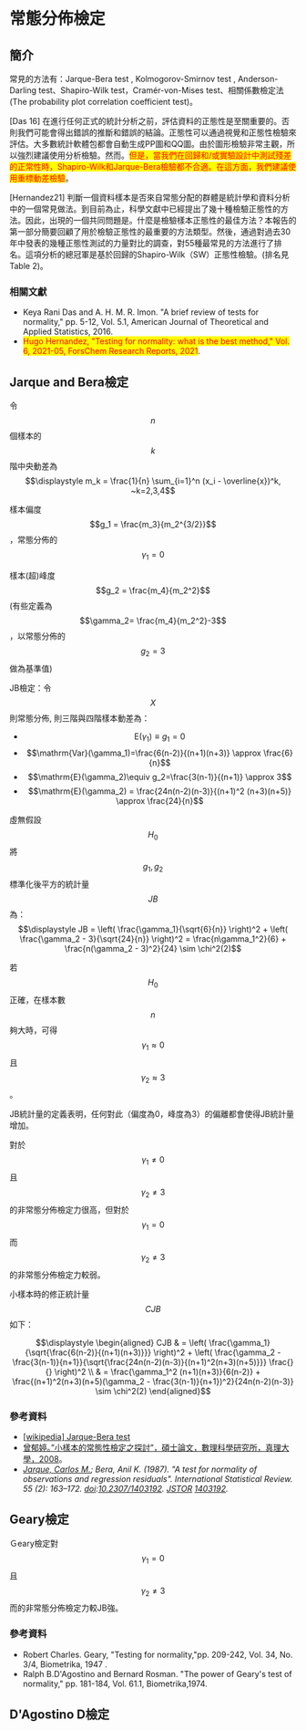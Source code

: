 # 常態分佈檢定

## 簡介

常見的方法有：Jarque-Bera test , Kolmogorov-Smirnov test , Anderson-Darling test、Shapiro-Wilk test，Cramér-von-Mises test、相關係數檢定法(The probability plot correlation coefficient test)。

\[Das 16] 在進行任何正式的統計分析之前，評估資料的正態性是至關重要的。否則我們可能會得出錯誤的推斷和錯誤的結論。正態性可以通過視覺和正態性檢驗來評估。大多數統計軟體包都會自動生成PP圖和QQ圖。由於圖形檢驗非常主觀，所以強烈建議使用分析檢驗。然而。<mark style="color:red;">但是，當我們在回歸和/或實驗設計中測試殘差的正常性時，Shapiro-Wilk和Jarque-Bera檢驗都不合適。在這方面，我們建議使用重標動差檢驗</mark>。

\[Hernandez21] 判斷一個資料樣本是否來自常態分配的群體是統計學和資料分析中的一個常見做法。到目前為止，科學文獻中已經提出了幾十種檢驗正態性的方法。因此，出現的一個共同問題是。什麼是檢驗樣本正態性的最佳方法？本報告的第一部分簡要回顧了用於檢驗正態性的最重要的方法類型。然後，通過對過去30年中發表的幾種正態性測試的力量對比的調查，對55種最常見的方法進行了排名。這項分析的總冠軍是基於回歸的Shapiro-Wilk（SW）正態性檢驗。(排名見Table 2)。

### 相關文獻

* Keya Rani Das and A. H. M. R. Imon. "A brief review of tests for normality," pp. 5-12, Vol. 5.1, American Journal of Theoretical and Applied Statistics, 2016.
* <mark style="color:red;">Hugo Hernandez, "Testing for normality: what is the best method," Vol. 6, 2021-05, ForsChem Research Reports, 2021</mark>.

## Jarque and Bera檢定

令$$n$$個樣本的$$k$$階中央動差為$$\displaystyle m_k = \frac{1}{n} \sum_{i=1}^n (x_i - \overline{x})^k, ~k=2,3,4$$

樣本偏度$$g_1 = \frac{m_3}{m_2^{3/2}}$$，常態分佈的$$\gamma_1=0$$

樣本(超)峰度$$g_2 = \frac{m_4}{m_2^2}$$ (有些定義為$$\gamma_2= \frac{m_4}{m_2^2}-3$$，以常態分佈的$$g_2=3$$做為基準值)

JB檢定：令$$X$$則常態分佈, 則三階與四階樣本動差為：

* $$\mathrm{E}(\gamma_1)\equiv g_1=0$$
* $$\mathrm{Var}(\gamma_1)=\frac{6(n-2)}{(n+1)(n+3)} \approx \frac{6}{n}$$
* $$\mathrm{E}(\gamma_2)\equiv g_2=\frac{3(n-1)}{(n+1)} \approx 3$$
* $$\mathrm{E}(\gamma_2) = \frac{24n(n-2)(n-3)}{(n+1)^2 (n+3)(n+5)} \approx \frac{24}{n}$$

虛無假設$$H_0$$將$$g_1, g_2$$標準化後平方的統計量$$JB$$為：$$\displaystyle JB =  \left( \frac{\gamma_1}{\sqrt{6}{n}} \right)^2  +  \left( \frac{\gamma_2 - 3}{\sqrt{24}{n}} \right)^2  = \frac{n\gamma_1^2}{6} + \frac{n(\gamma_2 - 3)^2}{24} \sim \chi^2(2)$$

若$$H_0$$正確，在樣本數$$n$$夠大時，可得$$\gamma_1 \approx 0$$且$$\gamma_2 \approx 3$$。

JB統計量的定義表明，任何對此（偏度為0，峰度為3）的偏離都會使得JB統計量增加。

對於$$\gamma_1 \neq 0$$且$$\gamma_2 \neq 3$$的非常態分佈檢定力很高，但對於$$\gamma_1=0$$而$$\gamma_2 \neq 3$$的非常態分佈檢定力較弱。

小樣本時的修正統計量$$CJB$$如下：

$$\displaystyle  \begin{aligned} CJB & = \left(  \frac{\gamma_1}{\sqrt{\frac{6(n-2)}{(n+1)(n+3)}}}   \right)^2 + \left(  \frac{\gamma_2 - \frac{3(n-1)}{n+1}}{\sqrt{\frac{24n(n-2)(n-3)}{(n+1)^2(n+3)(n+5)}}}  \frac{}{} \right)^2 \\ & = \frac{\gamma_1^2 (n+1)(n+3)}{6(n-2)} + \frac{(n+1)^2(n+3)(n+5)(\gamma_2 - \frac{3(n-1)}{n+1})^2}{24n(n-2)(n-3)} \sim \chi^2(2)  \end{aligned}$$



### 參考資料

* [\[wikipedia\] Jarque-Bera test](https://en.wikipedia.org/wiki/Jarque%E2%80%93Bera_test)
* [曾郁婷。”小樣本的常態性檢定之探討”，碩士論文，數理科學研究所，真理大學，2008](https://hdl.handle.net/11296/wqssvk)。
* [_Jarque, Carlos M._](https://en.wikipedia.org/wiki/Carlos_Jarque)_; Bera, Anil K. (1987). "A test for normality of observations and regression residuals". International Statistical Review. 55 (2): 163–172._ [_doi_](https://en.wikipedia.org/wiki/Doi_\(identifier\))_:_[_10.2307/1403192_](https://doi.org/10.2307%2F1403192)_._ [_JSTOR_](https://en.wikipedia.org/wiki/JSTOR_\(identifier\)) [_1403192_](https://www.jstor.org/stable/1403192)_._

## Geary檢定

Ｇeary檢定對$$\gamma_1=0$$且$$\gamma_2 \neq 3$$而的非常態分佈檢定力較JB強。

### 參考資料

* Robert Charles. Geary,  "Testing for normality,"pp. 209-242, Vol. 34, No. 3/4, Biometrika, 1947 .
* Ralph B.D'Agostino and Bernard Rosman. "The power of Geary's test of normality," pp. 181-184, Vol. 61.1, Biometrika,1974.

## D'Agostino D檢定

